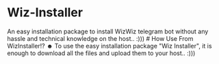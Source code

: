 # Wiz-Installer
 An easy installation package to install WizWiz telegram bot without any hassle and technical knowledge on the host.. :)))  # How Use From WizInstaller!? ☻ To use the easy installation package "Wiz Installer", it is enough to download all the files and upload them to your host.. :)))
